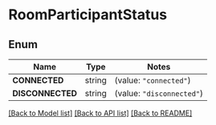 # RoomParticipantStatus

## Enum

Name | Type | Notes
------------ | ------------- | -------------
**CONNECTED** | string | (value: `"connected"`)
**DISCONNECTED** | string | (value: `"disconnected"`)


[[Back to Model list]](../README.md#documentation-for-models) [[Back to API list]](../README.md#documentation-for-api-endpoints) [[Back to README]](../README.md)


